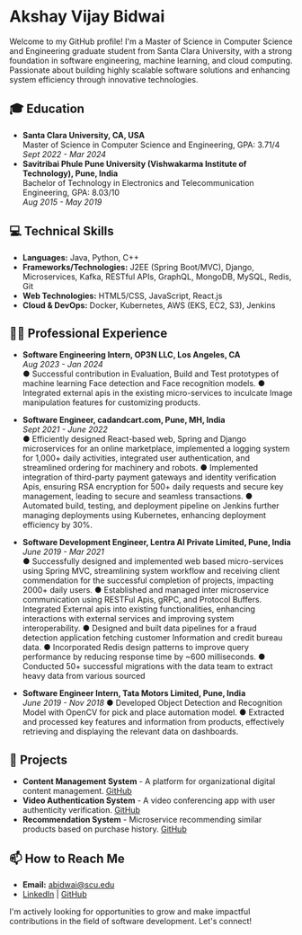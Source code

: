 # Akshay Vijay Bidwai

Welcome to my GitHub profile! I'm a Master of Science in Computer Science and Engineering graduate student from Santa Clara University, with a strong foundation in software engineering, machine learning, and cloud computing. Passionate about building highly scalable software solutions and enhancing system efficiency through innovative technologies.

## 🎓 Education
- **Santa Clara University, CA, USA**  
  Master of Science in Computer Science and Engineering, GPA: 3.71/4  
  _Sept 2022 - Mar 2024_
- **Savitribai Phule Pune University (Vishwakarma Institute of Technology), Pune, India**  
  Bachelor of Technology in Electronics and Telecommunication Engineering, GPA: 8.03/10  
  _Aug 2015 - May 2019_

## 💻 Technical Skills
- **Languages:** Java, Python, C++
- **Frameworks/Technologies:** J2EE (Spring Boot/MVC), Django, Microservices, Kafka, RESTful APIs, GraphQL, MongoDB, MySQL, Redis, Git
- **Web Technologies:** HTML5/CSS, JavaScript, React.js
- **Cloud & DevOps:** Docker, Kubernetes, AWS (EKS, EC2, S3), Jenkins

## 👨‍💼 Professional Experience
- **Software Engineering Intern, OP3N LLC, Los Angeles, CA**  
  _Aug 2023 - Jan 2024_  
  ● Successful contribution in Evaluation, Build and Test prototypes of machine learning Face detection and Face recognition models.
  ● Integrated external apis in the existing micro-services to inculcate Image manipulation features for customizing products.

- **Software Engineer, cadandcart.com, Pune, MH, India**  
  _Sept 2021 - June 2022_  
  ● Efficiently designed React-based web, Spring and Django microservices for an online marketplace, implemented a logging system for
    1,000+ daily activities, integrated user authentication, and streamlined ordering for machinery and robots.
  ● Implemented integration of third-party payment gateways and identity verification Apis, ensuring RSA encryption for 500+ daily
    requests and secure key management, leading to secure and seamless transactions.
  ● Automated build, testing, and deployment pipeline on Jenkins further managing deployments using Kubernetes, enhancing deployment
    efficiency by 30%.

- **Software Development Engineer, Lentra AI Private Limited, Pune, India**  
  _June 2019 - Mar 2021_  
  ● Successfully designed and implemented web based micro-services using Spring MVC, streamlining system workflow and receiving
    client commendation for the successful completion of projects, impacting 2000+ daily users.
  ● Established and managed inter microservice communication using RESTFul Apis, gRPC, and Protocol Buffers. Integrated External
    apis into existing functionalities, enhancing interactions with external services and improving system interoperability.
  ● Designed and built data pipelines for a fraud detection application fetching customer Information and credit bureau data.
  ● Incorporated Redis design patterns to improve query performance by reducing response time by ~600 milliseconds.
  ● Conducted 50+ successful migrations with the data team to extract heavy data from various sourced

- **Software Engineer Intern, Tata Motors Limited, Pune, India**  
  _June 2019 - Nov 2018_
  ● Developed Object Detection and Recognition Model with OpenCV for pick and place automation model.
  ● Extracted and processed key features and information from products, effectively retrieving and displaying the relevant data on
    dashboards.  

## 🚀 Projects
- **Content Management System** - A platform for organizational digital content management. [GitHub](#)
- **Video Authentication System** - A video conferencing app with user authenticity verification. [GitHub](#)
- **Recommendation System** - Microservice recommending similar products based on purchase history. [GitHub](#)

## 📫 How to Reach Me
- **Email:** abidwai@scu.edu
- [LinkedIn](#) | [GitHub](https://github.com/akshaybidwai09)

I'm actively looking for opportunities to grow and make impactful contributions in the field of software development. Let's connect!
